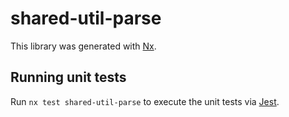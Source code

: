 # shared-util-parse

This library was generated with [Nx](https://nx.dev).

## Running unit tests

Run `nx test shared-util-parse` to execute the unit tests via [Jest](https://jestjs.io).
